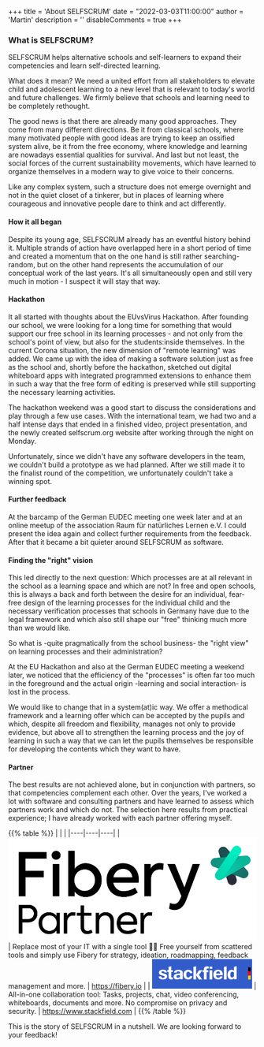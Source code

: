 +++
title = 'About SELFSCRUM'
date = "2022-03-03T11:00:00"
author = 'Martin'
description = ''
disableComments = true
+++

### What is SELFSCRUM?

SELFSCRUM helps alternative schools and self-learners to expand their competencies and learn self-directed learning.

What does it mean? We need a united effort from all stakeholders to elevate child and adolescent learning to a new level that is relevant to today's world and future challenges. We firmly believe that schools and learning need to be completely rethought.

The good news is that there are already many good approaches. They come from many different directions. Be it from classical schools, where many motivated people with good ideas are trying to keep an ossified system alive, be it from the free economy, where knowledge and learning are nowadays essential qualities for survival. And last but not least, the social forces of the current sustainability movements, which have learned to organize themselves in a modern way to give voice to their concerns.

Like any complex system, such a structure does not emerge overnight and not in the quiet closet of a tinkerer, but in places of learning where courageous and innovative people dare to think and act differently. 

#### How it all began

Despite its young age, SELFSCRUM already has an eventful history behind it. Multiple strands of action have overlapped here in a short period of time and created a momentum that on the one hand is still rather searching-random, but on the other hand represents the accumulation of our conceptual work of the last years. It's all simultaneously open and still very much in motion - I suspect it will stay that way. 

#### Hackathon

It all started with thoughts about the EUvsVirus Hackathon. After founding our school, we were looking for a long time for something that would support our free school in its learning processes - and not only from the school's point of view, but also for the students:inside themselves. In the current Corona situation, the new dimension of "remote learning" was added. We came up with the idea of making a software solution just as free as the school and, shortly before the hackathon, sketched out digital whiteboard apps with integrated programmed extensions to enhance them in such a way that the free form of editing is preserved while still supporting the necessary learning activities.

The hackathon weekend was a good start to discuss the considerations and play through a few use cases. With the international team, we had two and a half intense days that ended in a finished video, project presentation, and the newly created selfscrum.org website after working through the night on Monday.

Unfortunately, since we didn't have any software developers in the team, we couldn't build a prototype as we had planned. After we still made it to the finalist round of the competition, we unfortunately couldn't take a winning spot.

#### Further feedback

At the barcamp of the German EUDEC meeting one week later and at an online meetup of the association Raum für natürliches Lernen e.V. I could present the idea again and collect further requirements from the feedback. After that it became a bit quieter around SELFSCRUM as software.

#### Finding the "right" vision

This led directly to the next question: Which processes are at all relevant in the school as a learning space and which are not? In free and open schools, this is always a back and forth between the desire for an individual, fear-free design of the learning processes for the individual child and the necessary verification processes that schools in Germany have due to the legal framework and which also still shape our "free" thinking much more than we would like.

So what is -quite pragmatically from the school business- the "right view" on learning processes and their administration?

At the EU Hackathon and also at the German EUDEC meeting a weekend later, we noticed that the efficiency of the "processes" is often far too much in the foreground and the actual origin -learning and social interaction- is lost in the process.

We would like to change that in a system(at)ic way. We offer a methodical framework and a learning offer which can be accepted by the pupils and which, despite all freedom and flexibility, manages not only to provide evidence, but above all to strengthen the learning process and the joy of learning in such a way that we can let the pupils themselves be responsible for developing the contents which they want to have.

#### Partner

The best results are not achieved alone, but in conjunction with partners, so that competencies complement each other. Over the years, I've worked a lot with software and consulting partners and have learned to assess which partners work and which do not. The selection here results from practical experience; I have already worked with each partner offering myself.

{{% table %}}
| | |
|----|----|----|
| ![Fibery Partner Logo](./fibery.png) | Replace most of your IT with a single tool 🤹‍♀️ Free yourself from scattered tools and simply use Fibery for strategy, ideation, roadmapping, feedback management and more. | https://fibery.io |
| ![Stackfield Partner Logo](./stackfield.png) | All-in-one collaboration tool: Tasks, projects, chat, video conferencing, whiteboards, documents and more. No compromise on privacy and security. | https://www.stackfield.com |
{{% /table %}}

This is the story of SELFSCRUM in a nutshell. We are looking forward to your feedback!

